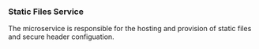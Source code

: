### Static Files Service ###

The microservice is responsible for the hosting and provision of static files and secure header configuation.
